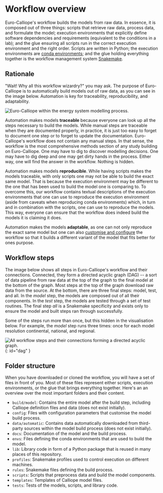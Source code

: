 # Workflow overview

Euro-Calliope's workflow builds the models from raw data.
In essence, it is composed out of three things: scripts that retrieve raw data, process data, and formulate the model; execution environments that explicitly define software dependencies and requirements (equivalent to the conditions in a lab); and the glue ensuring all scripts run in the correct execution environment and the right order.
Scripts are written in Python; the execution environments are [conda environments](https://docs.conda.io/en/latest/); and the glue holding everything together is the workflow management system [Snakemake](https://snakemake.readthedocs.io/en/v6.1.1/).

## Rationale

"Wait! Why all this workflow wizardry?" you may ask.
The purpose of Euro-Calliope is to automatically build models out of raw data, as you can see in the image below.
Automation is key for traceability, reproducibility, and adaptability.

![Euro-Calliope within the energy system modelling process.](../img/ec-in-modelling-process.png)

Automation makes models **traceable** because everyone can look up all the steps necessary to build the models.
While manual steps are traceable when they are documented properly, in practice, it is just too easy to forget to document one step or to forget to update the documentation.
Euro-Calliope's workflow does not contain any manual steps.
In that sense, the workflow is the most comprehensive methods section of any study building on Euro-Calliope.
One may have to dig to discover modelling decisions.
One may have to dig deep and one may get dirty hands in the process.
Either way, one will find the answer in the workflow.
Nothing is hidden.

Automation makes models **reproducible**.
While having scripts makes the models traceable, with only scripts one may not be able to build the exact same model.
That is because the execution environment may be different to the one that has been used to build the model one is comparing to.
To overcome this, our workflow contains textual descriptions of the execution environments that one can use to reproduce the execution environment (aside from caveats when reproducing conda environments) which, in turn and in combination with the scripts, one can use to reproduce the models.
This way, everyone can ensure that the workflow does indeed build the models it is claiming it does.

Automation makes the models **adaptable**, as one can not only reproduce the exact same model but one can also [customise and configure](./customisation.md) the workflow so that it builds a different variant of the model that fits better for ones purpose.

## Workflow steps

The image below shows all steps in Euro-Calliope's workflow and their connections.
Connected, they form a directed acyclic graph (DAG) -- a sort of data pipeline from raw data at the top of the graph to the final model at the bottom of the graph.
Most steps at the top of the graph download raw data from the source.
At the bottom, there are three final steps: model, test, and all.
In the _model_ step, the models are composed out of all their components.
In the _test_ step, the models are tested through a set of test routines.
The final step _all_ is a Snakemake specificity and exists only to ensure the model and built steps ran through successfully.

Some of the steps run more than once, but this hidden in the visualisation below. For example, the _model_ step runs three times: once for each model resolution continental, national, and regional.

![All workflow steps and their connections forming a directed acyclic graph.](../img/dag.png){: id="dag" }

## Folder structure

When you have downloaded or cloned the workflow, you will have a set of files in front of you. Most of these files represent either scripts, execution environments, or the glue that brings everything together. Here's an an overview over the most important folders and their content.

* `build/model`: Contains the entire model after the build step, including Calliope definition files and data (does not exist initially).
* `config`: Files with configuration parameters that customise the model build process.
* `data/automatic`: Contains data automatically downloaded from third-party sources within the model build process (does not exist initially).
* `docs`: Documentation of the model and the build process.
* `envs`: Files defining the conda environments that are used to build the model.
* `lib`: Library code in form of a Python package that is reused in many places of this repository.
* `profiles`: Snakemake profiles used to control execution on different machines.
* `rules`: Snakemake files defining the build process.
* `scripts`: Scripts that preprocess data and build the model components.
* `templates`: Templates of Calliope model files.
* `tests`: Tests of the models, scripts, and library code.
